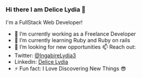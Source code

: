 ### Hi there I am Delice Lydia 👋

I'm a FullStack Web Developer!


- 🔭 I’m currently working as a Freelance Developer
- 🌱 I’m currently learning Ruby and Ruby on rails
- 👯 I’m looking for new opportunities
📫 Reach out: 
- Twitter: [@IngabireLydia3](https://twitter.com/IngabireLydia)
- Linkedin: [Delice Lydia](https://www.linkedin.com/in/delice-lydia-91b55b167/)
- ⚡ Fun fact: I Love Discovering New Things 😎
